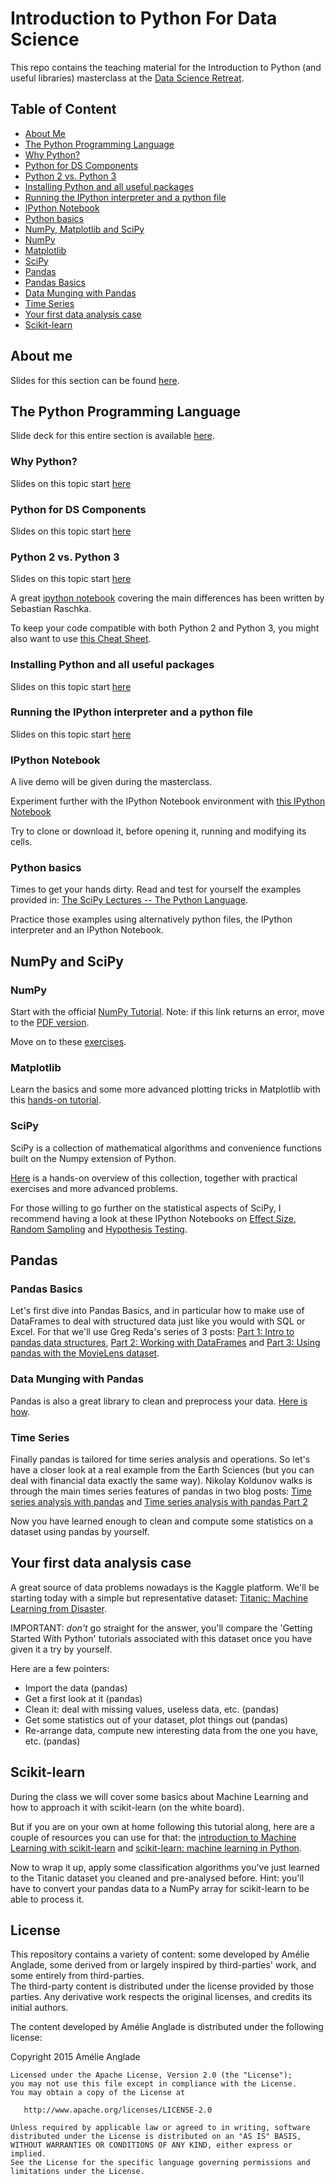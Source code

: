 # Introduction to Python For Data Science
This repo contains the teaching material for the Introduction to Python (and useful libraries) masterclass at the [Data Science Retreat](http://datascienceretreat.com/).

## Table of Content

* [About Me](#about-me)
* [The Python Programming Language](#the-python-programming-language)
 * [Why Python?](#why-python)
 * [Python for DS Components](#python-for-ds-components)
 * [Python 2 vs. Python 3](#python-2-vs-python-3)
 * [Installing Python and all useful packages](#installing-python-and-all-useful-packages)
 * [Running the IPython interpreter and a python file](#running-the-ipython-interpreter-and-a-python-file)
 * [IPython Notebook](#ipython-notebook)
 * [Python basics](#python-basics)
* [NumPy, Matplotlib and SciPy](#numpy-and-scipy)
 * [NumPy](#numpy)
 * [Matplotlib](#matplotlib)
 * [SciPy](#scipy)
* [Pandas](#pandas)
 * [Pandas Basics](#pandas-basics)
 * [Data Munging with Pandas](#data-munging-with-pandas)
 * [Time Series](#time-series)
* [Your first data analysis case](#your-first-data-analysis-case)
* [Scikit-learn](#scikit-learn)

## About me
Slides for this section can be found [here](https://slides.com/utstikkar/introtopython-aboutme).

## The Python Programming Language
Slide deck for this entire section is available [here](https://slides.com/utstikkar/introtopython-pythonproglanguage).

### Why Python?
Slides on this topic start [here](http://slides.com/utstikkar/introtopython-pythonproglanguage#/1)

### Python for DS Components
Slides on this topic start [here](http://slides.com/utstikkar/introtopython-pythonproglanguage#/5)

### Python 2 vs. Python 3
Slides on this topic start [here](http://slides.com/utstikkar/introtopython-pythonproglanguage#/6)

A great [ipython notebook](http://nbviewer.ipython.org/github/rasbt/python_reference/blob/master/tutorials/key_differences_between_python_2_and_3.ipynb) covering the main differences has been written by Sebastian Raschka.

To keep your code compatible with both Python 2 and Python 3, you might also want to use [this Cheat Sheet](http://python-future.org/compatible_idioms.html#cheat-sheet-writing-python-2-3-compatible-code).

### Installing Python and all useful packages
Slides on this topic start [here](http://slides.com/utstikkar/introtopython-pythonproglanguage#/10)

### Running the IPython interpreter and a python file
Slides on this topic start [here](http://slides.com/utstikkar/introtopython-pythonproglanguage#/12)

### IPython Notebook
A live demo will be given during the masterclass.

Experiment further with the IPython Notebook environment with [this IPython Notebook](http://nbviewer.ipython.org/github/ipython/ipython/blob/2.x/examples/Notebook/Running%20Code.ipynb)

Try to clone or download it, before opening it, running and modifying its cells.

### Python basics
Times to get your hands dirty. Read and test for yourself the examples provided in: [The SciPy Lectures -- The Python Language](http://scipy-lectures.github.io/intro/language/python_language.html).

Practice those examples using alternatively python files, the IPython interpreter and an IPython Notebook.

## NumPy and SciPy

### NumPy
Start with the official [NumPy Tutorial](http://wiki.scipy.org/Tentative_NumPy_Tutorial). Note: if this link returns an error, move to the [PDF version](https://docs.google.com/viewer?url=http://www.cs.man.ac.uk/~barry/mydocs/MyCOMP28512/MS15_Notes/PyRefs/Tentative_NumPy_Tutorial.pdf).

Move on to these [exercises](http://scipy-lectures.github.io/intro/numpy/exercises.html).

### Matplotlib
Learn the basics and some more advanced plotting tricks in Matplotlib with this [hands-on tutorial](http://scipy-lectures.github.io/intro/matplotlib/matplotlib.html).

### SciPy
SciPy is a collection of mathematical algorithms and convenience functions built on the Numpy extension of Python.

[Here](http://scipy-lectures.github.io/intro/scipy.html) is a hands-on overview of this collection, together with practical exercises and more advanced problems.

For those willing to go further on the statistical aspects of SciPy, I recommend having a look at these IPython Notebooks on [Effect Size](http://nbviewer.ipython.org/github/donnemartin/data-science-ipython-notebooks/blob/master/scipy/effect_size.ipynb), [Random Sampling](http://nbviewer.ipython.org/github/donnemartin/data-science-ipython-notebooks/blob/master/scipy/sampling.ipynb) and [Hypothesis Testing](http://nbviewer.ipython.org/github/donnemartin/data-science-ipython-notebooks/blob/master/scipy/hypothesis.ipynb).

## Pandas

### Pandas Basics
Let's first dive into Pandas Basics, and in particular how to make use of DataFrames to deal with structured data just like you would with SQL or Excel.
For that we'll use Greg Reda's series of 3 posts:
[Part 1: Intro to pandas data structures](http://www.gregreda.com/2013/10/26/intro-to-pandas-data-structures/),
[Part 2: Working with DataFrames](http://www.gregreda.com/2013/10/26/working-with-pandas-dataframes/) and
[Part 3: Using pandas with the MovieLens dataset](http://www.gregreda.com/2013/10/26/using-pandas-on-the-movielens-dataset/).

### Data Munging with Pandas
Pandas is also a great library to clean and preprocess your data. [Here is how](http://www.analyticsvidhya.com/blog/2014/09/data-munging-python-using-pandas-baby-steps-python/).

### Time Series
Finally pandas is tailored for time series analysis and operations. So let's have a closer look at a real example from the Earth Sciences (but you can deal with financial data exactly the same way).
Nikolay Koldunov walks is through the main times series features of pandas in two blog posts: [Time series analysis with pandas](http://earthpy.org/pandas-basics.html) and [Time series analysis with pandas Part 2](http://earthpy.org/time_series_analysis_with_pandas_part_2.html)

Now you have learned enough to clean and compute some statistics on a dataset using pandas by yourself.

## Your first data analysis case
A great source of data problems nowadays is the Kaggle platform. We'll be starting today with a simple but representative dataset: [Titanic: Machine Learning from Disaster](https://www.kaggle.com/c/titanic).

IMPORTANT: _don't_ go straight for the answer, you'll compare the 'Getting Started With Python' tutorials associated with this dataset once you have given it a try by yourself. 

Here are a few pointers:
* Import the data (pandas)
* Get a first look at it (pandas)
* Clean it: deal with missing values, useless data, etc. (pandas)
* Get some statistics out of your dataset, plot things out (pandas)
* Re-arrange data, compute new interesting data from the one you have, etc. (pandas)

## Scikit-learn
During the class we will cover some basics about Machine Learning and how to approach it with scikit-learn (on the white board).

But if you are on your own at home following this tutorial along, here are a couple of resources you can use for that:
the [introduction to Machine Learning with scikit-learn](http://scikit-learn.org/stable/tutorial/basic/tutorial.html) and [scikit-learn: machine learning in Python](http://scipy-lectures.github.io/packages/scikit-learn/index.html).

Now to wrap it up, apply some classification algorithms you've just learned to the Titanic dataset you cleaned and pre-analysed before. Hint: you'll have to convert your pandas data to a NumPy array for scikit-learn to be able to process it. 

## License

This repository contains a variety of content: some developed by Amélie Anglade, some derived from or largely inspired by third-parties' work, and some entirely from third-parties.  
The third-party content is distributed under the license provided by those parties. Any derivative work respects the original licenses, and credits its initial authors. 

The content developed by Amélie Anglade is distributed under the following license:

Copyright 2015 Amélie Anglade

    Licensed under the Apache License, Version 2.0 (the "License");
    you may not use this file except in compliance with the License.
    You may obtain a copy of the License at

       http://www.apache.org/licenses/LICENSE-2.0

    Unless required by applicable law or agreed to in writing, software
    distributed under the License is distributed on an "AS IS" BASIS,
    WITHOUT WARRANTIES OR CONDITIONS OF ANY KIND, either express or implied.
    See the License for the specific language governing permissions and
    limitations under the License.
